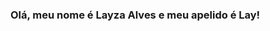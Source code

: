 ### Olá, meu nome é Layza Alves e meu apelido é Lay!

<!--
**LayComSoninho/LayComSoninho** is a ✨ _special_ ✨ repository because its `README.md` (this file) appears on your GitHub profile.

- 💻 Atualmente estou aprendendo CSS, HTML e JavaScript
- 📚 Estou procurando ajuda com Front-End e Design

            <img src="https://cdn.jsdelivr.net/gh/devicons/devicon/icons/html5/html5-original.svg" />
          
            <img src="https://cdn.jsdelivr.net/gh/devicons/devicon/icons/css3/css3-original.svg" />
          
            <img src="https://cdn.jsdelivr.net/gh/devicons/devicon/icons/javascript/javascript-original.svg" />
          
